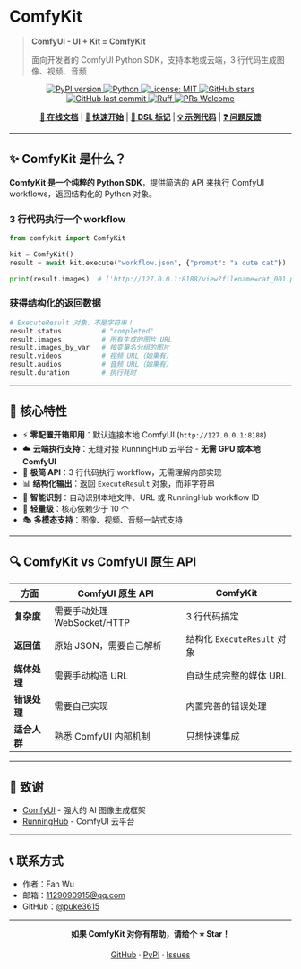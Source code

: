 # ComfyKit

> **ComfyUI - UI + Kit = ComfyKit**
>
> 面向开发者的 ComfyUI Python SDK，支持本地或云端，3 行代码生成图像、视频、音频

<div align="center">
  <a href="https://pypi.org/project/comfykit/">
    <img src="https://badge.fury.io/py/comfykit.svg" alt="PyPI version">
  </a>
  <a href="https://pypi.org/project/comfykit/">
    <img src="https://img.shields.io/pypi/pyversions/comfykit.svg" alt="Python">
  </a>
  <a href="https://opensource.org/licenses/MIT">
    <img src="https://img.shields.io/badge/License-MIT-yellow.svg" alt="License: MIT">
  </a>
  <a href="https://github.com/puke3615/ComfyKit">
    <img src="https://img.shields.io/github/stars/puke3615/ComfyKit?style=social" alt="GitHub stars">
  </a>
  <a href="https://github.com/puke3615/ComfyKit">
    <img src="https://img.shields.io/github/last-commit/puke3615/ComfyKit" alt="GitHub last commit">
  </a>
  <a href="https://github.com/astral-sh/ruff">
    <img src="https://img.shields.io/endpoint?url=https://raw.githubusercontent.com/astral-sh/ruff/main/assets/badge/v2.json" alt="Ruff">
  </a>
  <a href="https://github.com/puke3615/ComfyKit/pulls">
    <img src="https://img.shields.io/badge/PRs-welcome-brightgreen.svg" alt="PRs Welcome">
  </a>

  <p>
    <a href="https://puke3615.github.io/ComfyKit/"><strong>📖 在线文档</strong></a> | 
    <a href="#-快速开始"><strong>🚀 快速开始</strong></a> | 
    <a href="#️-workflow-dsl-标记速查表"><strong>🎯 DSL 标记</strong></a> | 
    <a href="https://github.com/puke3615/ComfyKit/tree/main/examples"><strong>💡 示例代码</strong></a> | 
    <a href="https://github.com/puke3615/ComfyKit/issues"><strong>❓ 问题反馈</strong></a>
  </p>
</div>

---

## ✨ ComfyKit 是什么？

**ComfyKit 是一个纯粹的 Python SDK**，提供简洁的 API 来执行 ComfyUI workflows，返回结构化的 Python 对象。

### 3 行代码执行一个 workflow

```python
from comfykit import ComfyKit

kit = ComfyKit()
result = await kit.execute("workflow.json", {"prompt": "a cute cat"})

print(result.images)  # ['http://127.0.0.1:8188/view?filename=cat_001.png']
```

### 获得结构化的返回数据

```python
# ExecuteResult 对象，不是字符串！
result.status          # "completed"
result.images          # 所有生成的图片 URL
result.images_by_var   # 按变量名分组的图片
result.videos          # 视频 URL（如果有）
result.audios          # 音频 URL（如果有）
result.duration        # 执行耗时
```

---

## 🎯 核心特性

- ⚡ **零配置开箱即用**：默认连接本地 ComfyUI (`http://127.0.0.1:8188`)
- ☁️ **云端执行支持**：无缝对接 RunningHub 云平台 - **无需 GPU 或本地 ComfyUI**
- 🎨 **极简 API**：3 行代码执行 workflow，无需理解内部实现
- 📊 **结构化输出**：返回 `ExecuteResult` 对象，而非字符串
- 🔄 **智能识别**：自动识别本地文件、URL 或 RunningHub workflow ID
- 🔌 **轻量级**：核心依赖少于 10 个
- 🎭 **多模态支持**：图像、视频、音频一站式支持

---

## 🔍 ComfyKit vs ComfyUI 原生 API

| 方面 | ComfyUI 原生 API | ComfyKit |
|--------|-------------------|----------|
| **复杂度** | 需要手动处理 WebSocket/HTTP | 3 行代码搞定 |
| **返回值** | 原始 JSON，需要自己解析 | 结构化 `ExecuteResult` 对象 |
| **媒体处理** | 需要手动构造 URL | 自动生成完整的媒体 URL |
| **错误处理** | 需要自己实现 | 内置完善的错误处理 |
| **适合人群** | 熟悉 ComfyUI 内部机制 | 只想快速集成 |

---

## 🙏 致谢

- [ComfyUI](https://github.com/comfyanonymous/ComfyUI) - 强大的 AI 图像生成框架
- [RunningHub](https://www.runninghub.ai) - ComfyUI 云平台

---

## 📞 联系方式

- 作者：Fan Wu
- 邮箱：1129090915@qq.com
- GitHub：[@puke3615](https://github.com/puke3615)

---

<div align="center">
  <p><strong>如果 ComfyKit 对你有帮助，请给个 ⭐ Star！</strong></p>
  <p>
    <a href="https://github.com/puke3615/ComfyKit">GitHub</a> · 
    <a href="https://pypi.org/project/comfykit/">PyPI</a> · 
    <a href="https://github.com/puke3615/ComfyKit/issues">Issues</a>
  </p>
</div>

